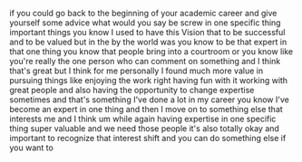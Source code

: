if you could go back to the beginning of your academic career and give yourself some advice what would you say be screw in one specific thing important things you know I used to have this Vision that to be successful and to be valued but in the by the world was you know to be that expert in that one thing you know that people bring into a courtroom or you know like you're really the one person who can comment on something and I think that's great but I think for me personally I found much more value in pursuing things like enjoying the work right having fun with it working with great people and also having the opportunity to change expertise sometimes and that's something I've done a lot in my career you know I've become an expert in one thing and then I move on to something else that interests me and I think um while again having expertise in one specific thing super valuable and we need those people it's also totally okay and important to recognize that interest shift and you can do something else if you want to